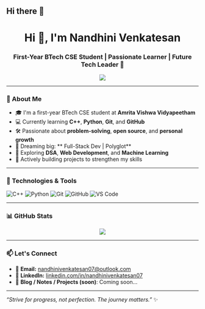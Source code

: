 ## Hi there 👋
<h1 align="center">Hi 👋, I'm Nandhini Venkatesan</h1>
<h3 align="center">First-Year BTech CSE Student | Passionate Learner | Future Tech Leader 🚀</h3>

<p align="center">
  <img src="https://readme-typing-svg.herokuapp.com/?lines=Exploring+AI+%26+ML;Learning+Git%2C+C%2B%2B%2C+Python;Aspiring+FULL+STACK+Developer+%F0%9F%92%AA;Building+projects+%F0%9F%9B%A0%EF%B8%8F;Love+clean+code+%F0%9F%93%9D" />
</p>

---

### 🧠 About Me

- 🎓 I'm a first-year BTech CSE student at **Amrita Vishwa Vidyapeetham**
- 💻 Currently learning **C++**, **Python**, **Git**, and **GitHub**
- 🛠️ Passionate about **problem-solving**, **open source**, and **personal growth**
- 🎯 Dreaming big: ** Full-Stack Dev | Polyglot**
- 🌱 Exploring **DSA**, **Web Development**, and **Machine Learning**
- 💼 Actively building projects to strengthen my skills

---

### 🔧 Technologies & Tools

![C++](https://img.shields.io/badge/-C++-00599C?style=flat&logo=cplusplus&logoColor=white)
![Python](https://img.shields.io/badge/-Python-3776AB?style=flat&logo=python&logoColor=white)
![Git](https://img.shields.io/badge/-Git-F05032?style=flat&logo=git&logoColor=white)
![GitHub](https://img.shields.io/badge/-GitHub-181717?style=flat&logo=github)
![VS Code](https://img.shields.io/badge/-VS%20Code-007ACC?style=flat&logo=visual-studio-code)

---

### 📊 GitHub Stats

<p align="center">
  <img src="https://github-readme-stats.vercel.app/api?username=nandhinivenkatesan07&show_icons=true&theme=github_dark" />
</p>

---

### 📫 Let's Connect

- 📩 **Email:** nandhinivenkatesan07@outlook.com
- 💼 **LinkedIn:** [linkedin.com/in/nandhinivenkatesan07](https://linkedin.com/in/nandhinivenkatesan07)
- 📝 **Blog / Notes / Projects (soon)**: Coming soon...

---

_“Strive for progress, not perfection. The journey matters.”_ ✨

<!--
**nandv2007/nandv2007** is a ✨ _special_ ✨ repository because its `README.md` (this file) appears on your GitHub profile.

Here are some ideas to get you started:

- 🔭 I’m currently working on ...
- 🌱 I’m currently learning ...
- 👯 I’m looking to collaborate on ...
- 🤔 I’m looking for help with ...
- 💬 Ask me about ...
- 📫 How to reach me: ...
- 😄 Pronouns: ...
- ⚡ Fun fact: ...
-->
